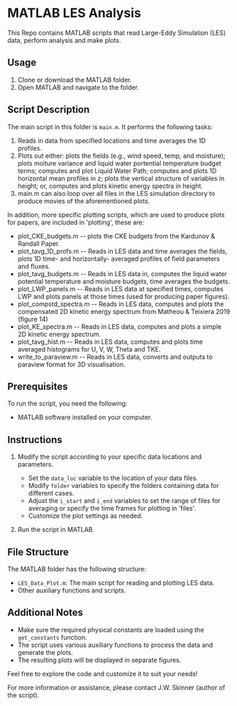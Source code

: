 # MATLAB LES Analysis

This Repo contains MATLAB scripts that read Large-Eddy Simulation (LES) data, perform analysis and make plots.

## Usage

1. Clone or download the MATLAB folder.
2. Open MATLAB and navigate to the folder.

## Script Description

The main script in this folder is `main.m`. It performs the following tasks:

1. Reads in data from specified locations and time averages the 1D profiles.
2. Plots out either: plots the fields (e.g., wind speed, temp, and moisture); plots moiture variance and liquid water portential temperature budget terms; computes and plot Liquid Water Path; computes and plots 1D horizontal mean profiles in z; plots the vertical structure of variables in height; or, computes and plots kinetic energy spectra in height.
3. main.m can also loop over all files in the LES simulation directory to produce movies of the aforementioned plots. 

In addition, more specific plotting scripts, which are used to produce plots for papers, are included in 'plotting', these are:  
* plot_CKE_budgets.m -- plots the CKE budgets from the Kardunov & Randall Paper.
* plot_tavg_1D_profs.m -- Reads in LES data and time averages the fields, plots 1D time- and horizontally- averaged profiles of field parameters and fluxes.
* plot_tavg_budgets.m -- Reads in LES data in, computes the liquid water potential temperature and moisture budgets, time averages the budgets.   
* plot_LWP_panels.m -- Reads in LES data at specified times, computes LWP and plots panels at those times (used for producing paper figures).
* plot_compstd_spectra.m -- Reads in LES data, computes and plots the compensated 2D kinetic energy spectrum from Matheou & Teixiera 2019 (figure 14)
* plot_KE_spectra.m -- Reads in LES data, computes and plots a simple 2D kinetic energy spectrum.
* plot_tavg_hist.m -- Reads in LES data, computes and plots time averaged histograms for  U, V, W, Theta and TKE.
* write_to_paraview.m -- Reads in LES data, converts and outputs to paraview format for 3D visualisation.

   
## Prerequisites

To run the script, you need the following:

- MATLAB software installed on your computer.

## Instructions

1. Modify the script according to your specific data locations and parameters.

    - Set the `data_loc` variable to the location of your data files.
    - Modify `folder` variables to specify the folders containing data for different cases.
    - Adjust the `i_start` and `i_end` variables to set the range of files for averaging or specify the time frames for plotting in 'files'.
    - Customize the plot settings as needed.

2. Run the script in MATLAB.

## File Structure

The MATLAB folder has the following structure:

- `LES_Data_Plot.m`: The main script for reading and plotting LES data.
- Other auxiliary functions and scripts.

## Additional Notes

- Make sure the required physical constants are loaded using the `get_constants` function.
- The script uses various auxiliary functions to process the data and generate the plots.
- The resulting plots will be displayed in separate figures.

Feel free to explore the code and customize it to suit your needs!

For more information or assistance, please contact J.W. Skinner (author of the script).

